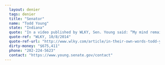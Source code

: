 ```yaml
---
  layout: denier
  tags: denier
  title: "Senator"
  name: "Todd Young"
  state: "Indiana"
  quote: "In a video published by WLKY, Sen. Young said: “My mind remains open about various scientific questions and so forth. We’re often told there’s a consensus among scientists, and I’ve come to discover, as the number of scientists I talk to and the number of things I read, that’s not necessarily the case.\""
  quote-ref: "WLKY, 10/8/2014"
  quote-ref-url: "http://www.wlky.com/article/in-their-own-words-todd-young-on-climate-change/3480995"
  dirty-money: "$675,411"
  phone: "202-224-5623"
  contact: "https://www.young.senate.gov/contact"
---
```

